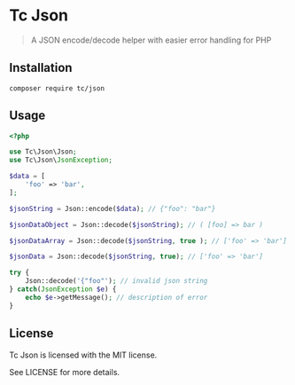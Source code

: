 Tc Json
=======

> A JSON encode/decode helper with easier error handling for PHP 

Installation
------------

```shell
composer require tc/json
```

Usage
-----

```php
<?php

use Tc\Json\Json;
use Tc\Json\JsonException;

$data = [
    'foo' => 'bar',
];

$jsonString = Json::encode($data); // {"foo": "bar"}

$jsonDataObject = Json::decode($jsonString); // ( [foo] => bar )

$jsonDataArray = Json::decode($jsonString, true ); // ['foo' => 'bar']

$jsonData = Json::decode($jsonString, true); // ['foo' => 'bar']

try {
    Json::decode('{"foo"'); // invalid json string
} catch(JsonException $e) {
    echo $e->getMessage(); // description of error
}

```

License
-------

Tc Json is licensed with the MIT license.

See LICENSE for more details.
